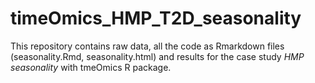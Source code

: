 # timeOmics_HMP_T2D_seasonality

This repository contains raw data, all the code as Rmarkdown files (seasonality.Rmd, seasonality.html) and results for the case study *HMP seasonality* with tmeOmics R package.


